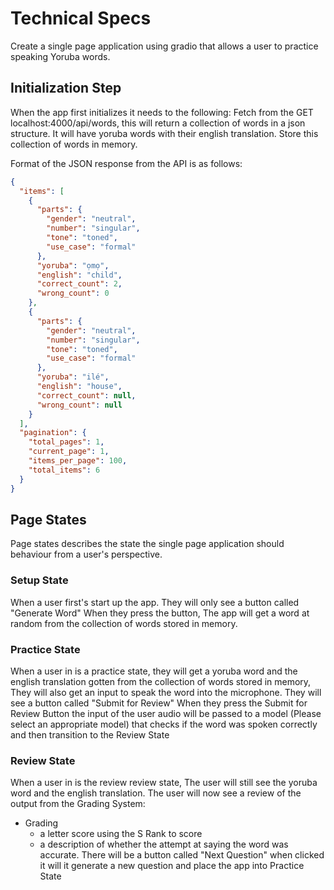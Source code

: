 # Technical Specs
Create a single page application using gradio that allows a user to practice speaking Yoruba words.

## Initialization Step
When the app first initializes it needs to the following:
Fetch from the GET localhost:4000/api/words, this will return a collection of words in a json structure. It will have yoruba words with their english translation. Store this collection of words in memory.

Format of the JSON response from the API is as follows:
```json
{
  "items": [
    {
      "parts": {
        "gender": "neutral",
        "number": "singular",
        "tone": "toned",
        "use_case": "formal"
      },
      "yoruba": "ọmọ",
      "english": "child",
      "correct_count": 2,
      "wrong_count": 0
    },
    {
      "parts": {
        "gender": "neutral",
        "number": "singular",
        "tone": "toned",
        "use_case": "formal"
      },
      "yoruba": "ilé",
      "english": "house",
      "correct_count": null,
      "wrong_count": null
    }
  ],
  "pagination": {
    "total_pages": 1,
    "current_page": 1,
    "items_per_page": 100,
    "total_items": 6
  }
}
```

## Page States

Page states describes the state the single page application should behaviour from a user's perspective. 

### Setup State
When a user first's start up the app.
They will only see a button called "Generate Word"
When they press the button, The app will get a word at random from the collection of words stored in memory.

### Practice State
When a user in is a practice state,
they will get a yoruba word and the english translation gotten from the collection of words stored in memory,
They will also get an input to speak the word into the microphone.
They will see a button called "Submit for Review"
When they press the Submit for Review Button the input of the user audio will be passed to a model (Please select an appropriate model) that checks if the word was spoken correctly and then transition to the Review State

### Review State
 When a user in is the review review state,
 The user will still see the yoruba word and the english translation.
 The user will now see a review of the output from the Grading System:
- Grading
  - a letter score using the S Rank to score
  - a description of whether the attempt at saying the word was accurate.
There will be a button called "Next Question" when clicked
it will it generate a new question and place the app into Practice State
